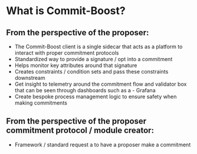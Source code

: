 # What is Commit-Boost?
## From the perspective of the proposer:
- The Commit-Boost client is a single sidecar that acts as a platform to interact with proper commitment protocols
- Standardized way to provide a signature / opt into a commitment
- Helps monitor key attributes around that signature
- Creates constraints / condition sets and pass these constraints downstream
- Get insight to telemetry around the commitment flow and validator box that can be seen through dashboards such as a - Grafana
- Create bespoke process management logic to ensure safety when making commitments
## From the perspective of the proposer commitment protocol / module creator:
- Framework / standard request a to have a proposer make a commitment